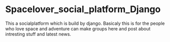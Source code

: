 # Spacelover_social_platform_Django
This a socialplatform which is build by django. Basicaly this is for the people who love space and adventure can make groups here and post about intresting stuff and latest news.
